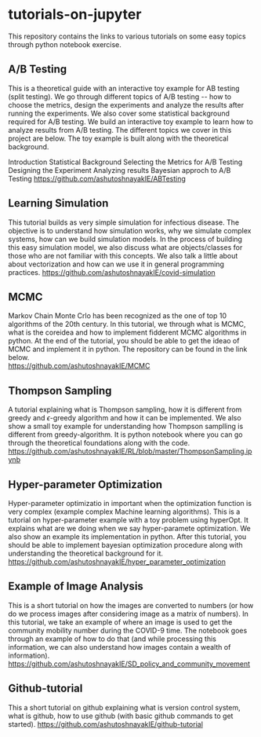 # tutorials-on-jupyter
This repository contains the links to various tutorials on some easy topics through python notebook exercise.

## A/B Testing
This is a theoretical guide with an interactive toy example for AB testing (split testing). We go through different topics of A/B testing -- how to choose the metrics, design the experiments and analyze the results after running the experiments. We also cover some statistical background required for A/B testing. We build an interactive toy example to learn how to analyze results from A/B testing. The different topics we cover in this project are below. The toy example is built along with the theoretical background.

Introduction
Statistical Background
Selecting the Metrics for A/B Testing
Designing the Experiment
Analyzing results
Bayesian approch to A/B Testing
https://github.com/ashutoshnayakIE/ABTesting

## Learning Simulation
This tutorial builds as very simple simulation for infectious disease. The objective is to understand how simulation works, why we simulate complex systems, how can we build simulation models. In the process of building this easy simulation model, we also discuss what are objects/classes for those who are not familiar with this concepts. We also talk a little about about vectorization and how can we use it in general programming practices.
https://github.com/ashutoshnayakIE/covid-simulation

## MCMC
Markov Chain Monte Crlo has been recognized as the one of top 10 algorithms of the 20th century. In this tutorial, we through what is MCMC, what is the coreidea and how to implement fidderent MCMC algorithms in python. At the end of the tutorial, you should be able to get the ideao of MCMC and implement it in python. The repository can be found in the link below.<br>
https://github.com/ashutoshnayakIE/MCMC

## Thompson Sampling
A tutorial explaining what is Thompson sampling, how it is different from greedy and $\epsilon$-greedy algorithm and how it can be 
implemented. We also show a small toy example for understanding how Thompson samplling is different from greedy-algorithm. It is python notebook where you can go through the theoretical foundations along with the code.<br>
https://github.com/ashutoshnayakIE/RL/blob/master/ThompsonSampling.ipynb

## Hyper-parameter Optimization
Hyper-parameter optimizatio in important when the optimization function is very complex (example complex Machine learning algorithms).
This is a tutorial on hyper-parameter example with a toy problem using hyperOpt. It explains what are we doing when we say hyper-paramete optimization. We also show an example its implementation in python. After this tutorial, you should be able to implement bayesian optimization procedure along with understanding the theoretical background for it.<br>
https://github.com/ashutoshnayakIE/hyper_parameter_optimization

## Example of Image Analysis
This is a short tutorial on how the images are converted to numbers (or how do we process images after considering image as a matrix of numbers). In this tutorial, we take an example of where an image is used to get the community mobility number during the COVID-9 time. The notebook goes through an example of how to do that (and while processing this information, we can also understand how images contain a wealth of information).
https://github.com/ashutoshnayakIE/SD_policy_and_community_movement

## Github-tutorial

This a short tutorial on github explaining what is version control system, what is github, how to use github (with basic github commands to get started).
https://github.com/ashutoshnayakIE/github-tutorial
